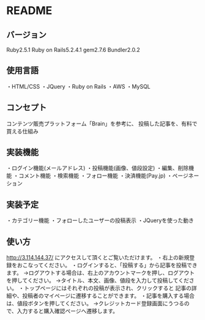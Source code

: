 # README

## バージョン
Ruby2.5.1
Ruby on Rails5.2.4.1
gem2.7.6
Bundler2.0.2

## 使用言語
・HTML/CSS
・JQuery
・Ruby on Rails
・AWS
・MySQL

## コンセプト
コンテンツ販売プラットフォーム「Brain」を参考に、
投稿した記事を、有料で買える仕組み

## 実装機能
・ログイン機能(メールアドレス)
・投稿機能(画像、値段設定)
・編集、削除機能
・コメント機能
・検索機能
・フォロー機能
・決済機能(Pay.jp)
・ページネーション

## 実装予定
・カテゴリー機能
・フォローしたユーザーの投稿表示
・JQueryを使った動き

## 使い方
http://3.114.144.37/ にアクセスして頂くとご覧いただけます。
・右上の新規登録をおこなってください。
・ログインすると、「投稿する」から記事を投稿できます。
→ログアウトする場合は、右上のアカウントマークを押し、ログアウトを押してください。
→タイトル、本文、画像、値段を入力して投稿してください。
・トップページにはそれぞれの投稿が表示され、クリックすると
 記事の詳細や、投稿者のマイページに遷移することができます。
・記事を購入する場合は、値段ボタンを押してください。
 →クレジットカード登録画面にうつるので、入力すると購入確認ページへ遷移します。


